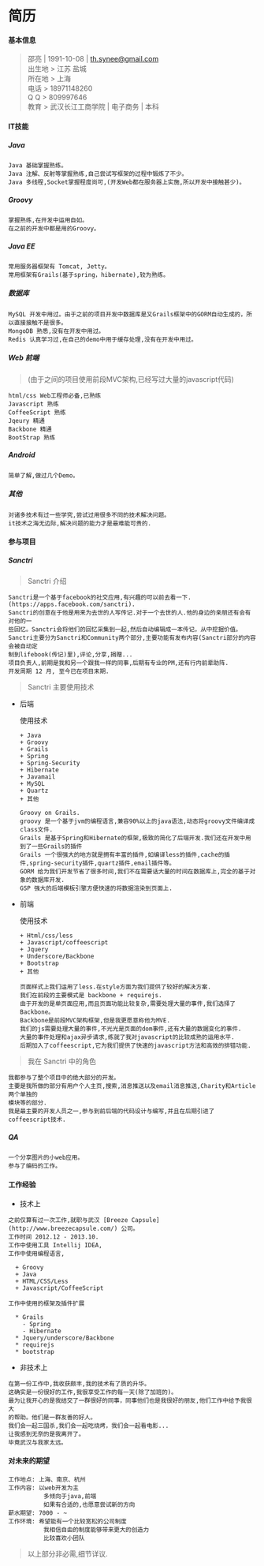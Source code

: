 简历
========

#### 基本信息

> 邵亮 | 1991-10-08 | th.synee@gmail.com  
> 出生地 > 江苏 盐城  
> 所在地 > 上海  
> 电话 > 18971148260  
> Q Q > 809997646  
> 教育 > 武汉长江工商学院 | 电子商务 | 本科

#### IT技能

##### Java

```
Java 基础掌握熟练。
Java 注解、反射等掌握熟练,自己尝试写框架的过程中锻炼了不少。
Java 多线程,Socket掌握程度尚可,(开发Web都在服务器上实施,所以开发中接触甚少)。
```
##### Groovy

```
掌握熟练,在开发中运用自如。
在之前的开发中都是用的Groovy。
```
##### Java EE
```
常用服务器框架有 Tomcat, Jetty。
常用框架有Grails(基于spring，hibernate),较为熟练。
```
##### 数据库
```
MySQL 开发中用过。由于之前的项目开发中数据库是又Grails框架中的GORM自动生成的，所以直接接触不是很多。
MongoDB 熟悉,没有在开发中用过。
Redis 认真学习过,在自己的demo中用于缓存处理,没有在开发中用过。
```
##### Web 前端
> (由于之间的项目使用前段MVC架构,已经写过大量的javascript代码)

```
html/css Web工程师必备,已熟练
Javascript 熟练
CoffeeScript 熟练
Jqeury 精通
Backbone 精通
BootStrap 熟练
```
##### Android
```
简单了解,做过几个Demo。
```
##### 其他
```
对诸多技术有过一些学究,尝试过用很多不同的技术解决问题。
it技术之海无边际,解决问题的能力才是最难能可贵的.
```


#### 参与项目

##### Sanctri

> Sanctri 介绍

  ```
  Sanctri是一个基于facebook的社交应用,有兴趣的可以前去看一下.(https://apps.facebook.com/sanctri).
  Sanctri的创意在于他是用来为去世的人写传记.对于一个去世的人.他的身边的亲朋还有会有对他的一
  些回忆。Sanctri会将他们的回忆采集到一起,然后自动编辑成一本传记，从中挖掘价值。
  Sanctri主要分为Sanctri和Community两个部分,主要功能有发布内容(Sanctri部分的内容会被自动定
  制到lifebook(传记)里),评论,分享,捐赠...
  项目负责人,前期是我和另一个跟我一样的同事,后期有专业的PM,还有行内前辈助阵.
  开发周期 12 月, 至今已在项目末期.
  ```

> Sanctri 主要使用技术

  * 后端
  
    使用技术
    
        + Java
        + Groovy
        + Grails
        + Spring
        + Spring-Security
        + Hibernate
        + Javamail
        + MySQL
        + Quartz
        + 其他
    
    ```
    Groovy on Grails.
    groovy 是一个基于jvm的编程语言,兼容90%以上的java语法,动态将groovy文件编译成class文件.
    Grails 是基于Spring和Hibernate的框架,极致的简化了后端开发.我们还在开发中用到了一些Grails的插件
    Grails 一个很强大的地方就是拥有丰富的插件,如编译less的插件,cache的插件,spring-security插件,quartz插件,email插件等。
    GORM 给为我们开发节省了很多时间,我们不在需要话大量的时间在数据库上,完全的基于对象的数据库开发.
    GSP 强大的后端模板引擎方便快速的将数据渲染到页面上.
    ```

  * 前端
  
    使用技术
    
        + Html/css/less
        + Javascript/coffeescript
        + Jquery
        + Underscore/Backbone
        + Bootstrap
        + 其他
     
    ```
    页面样式上我们运用了less.在style方面为我们提供了较好的解决方案.
    我们在前段的主要模式是 backbone + requirejs.
    由于开发的是单页面应用,而且页面功能比较复杂,需要处理大量的事件,我们选择了Backbone。
    Backbone是前段MVC架构框架,但是我更愿意称他为MVE.
    我们的js需要处理大量的事件,不光光是页面的dom事件,还有大量的数据变化的事件.
    大量的事件处理和ajax异步请求,练就了我对javascript的比较成熟的运用水平.
    后期加入了coffeescript,它为我们提供了快速的javascript方法和高效的排错功能.
    ```

> 我在 Sanctri 中的角色

  ```
  我都参与了整个项目中的绝大部分的开发。
  主要是我所做的部分有用户个人主页,搜索,消息推送以及email消息推送,Charity和Article两个单独的
  模块等的部分.
  我是最主要的开发人员之一,参与到前后端的代码设计与编写,并且在后期引进了coffeescript技术.
  ```

##### QA
```
一个分享图片的小web应用。
参与了编码的工作。
```

#### 工作经验

* 技术上

```
之前仅算有过一次工作,就职与武汉 [Breeze Capsule](http://www.breezecapsule.com/) 公司。
工作时间 2012.12 - 2013.10.
工作中使用工具 Intellij IDEA, 
工作中使用编程语言, 

  + Groovy
  + Java
  + HTML/CSS/Less
  + Javascript/CoffeeScript

工作中使用的框架及插件扩展

  * Grails
    - Spring
    - Hibernate
  * Jquery/underscore/Backbone
  * requirejs
  * bootstrap
```

* 非技术上

``` 
在第一份工作中,我收获颇丰,我的技术有了质的升华。
这确实是一份很好的工作,我很享受工作的每一天(除了加班的)。
最为让我开心的是我结交了一群很好的同事，同事他们也是我很好的朋友,他们工作中给予我很大
的帮助。他们是一群友善的好人。
我们会一起三国杀,我们会一起吃烧烤，我们会一起看电影...
让我感到无奈的是我离开了。
毕竟武汉与我家太远。
```
#### 对未来的期望
  
  ```
  工作地点: 上海、南京、杭州 
  工作内容: 以web开发为主
            多倾向于java,前端
            如果有合适的,也愿意尝试新的方向
  薪水期望: 7000 - ~
  工作环境: 希望能有一个比较宽松的公司制度
            我相信自由的制度能够带来更大的创造力
            比较喜欢小团队
  ```
  > 以上部分非必需,细节详议.
